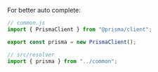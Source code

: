 For better auto complete:

```js
// common.js
import { PrismaClient } from "@prisma/client";

export const prisma = new PrismaClient();

// src/resolver
import { prisma } from "../common";
```
